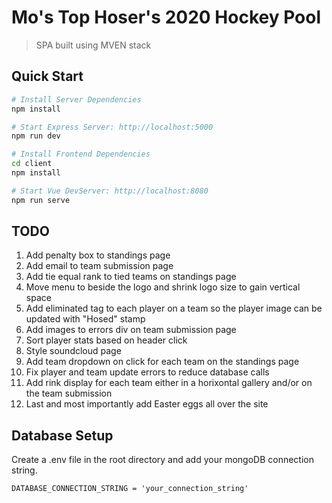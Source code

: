# Mo's Top Hoser's 2020 Hockey Pool
> SPA built using MVEN stack
## Quick Start

```bash
# Install Server Dependencies
npm install

# Start Express Server: http://localhost:5000
npm run dev

# Install Frontend Dependencies
cd client
npm install 

# Start Vue DevServer: http://localhost:8080
npm run serve
```

## TODO
1. Add penalty box to standings page
2. Add email to team submission page
3. Add tie equal rank to tied teams on standings page
4. Move menu to beside the logo and shrink logo size to gain vertical space
5. Add eliminated tag to each player on a team so the player image can be updated with "Hosed" stamp
6. Add images to errors div on team submission page
7. Sort player stats based on header click
8. Style soundcloud page
9. Add team dropdown on click for each team on the standings page
10. Fix player and team update errors to reduce database calls
11. Add rink display for each team either in a horixontal gallery and/or on the team submission 
12. Last and most importantly add Easter eggs all over the site

## Database Setup
Create a .env file in the root directory and add your mongoDB connection string.
```
DATABASE_CONNECTION_STRING = 'your_connection_string'
```
